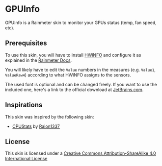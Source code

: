# GPUInfo #
GPUInfo is a Rainmeter skin to monitor your GPUs status (temp, fan speed, etc).

## Prerequisites ##
To use this skin, you will have to install [HWiNFO](https://www.hwinfo.com/) and configure it as explained in the [Rainmeter Docs](https://docs.rainmeter.net/tips/hwinfo/).

You will likely have to edit the `Value` numbers in the measures (e.g. `Value1`, `ValueRaw4`) according to what HWiNFO assigns to the sensors.

The used font is optional and can be changed freely. If you want to use the included one, here's a link to the official download at [JetBrains.com](https://www.jetbrains.com/lp/mono/).

## Inspirations ##
This skin was inspired by the following skin:
- [CPUStats](https://www.deviantart.com/raion1337/art/CPUStats-Temperature-and-Usage-568402322) by [Raion1337](https://www.deviantart.com/raion1337)

## License ##
This skin is licensed under a [Creative Commons Attribution-ShareAlike 4.0 International License](https://creativecommons.org/licenses/by-sa/4.0/)
